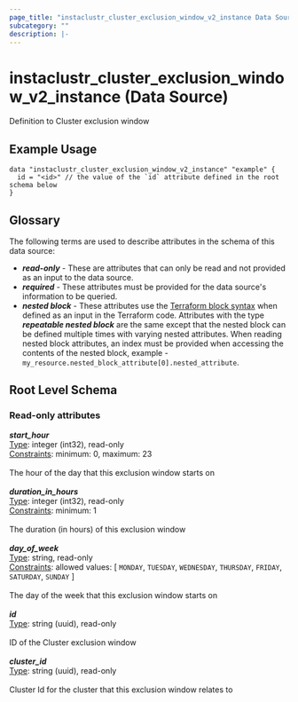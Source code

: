 ```yaml
---
page_title: "instaclustr_cluster_exclusion_window_v2_instance Data Source - terraform-provider-instaclustr"
subcategory: ""
description: |-
---
```


# instaclustr_cluster_exclusion_window_v2_instance (Data Source)
Definition to Cluster exclusion window
## Example Usage
```
data "instaclustr_cluster_exclusion_window_v2_instance" "example" { 
  id = "<id>" // the value of the `id` attribute defined in the root schema below
}
```
## Glossary
The following terms are used to describe attributes in the schema of this data source:
- **_read-only_** - These are attributes that can only be read and not provided as an input to the data source.
- **_required_** - These attributes must be provided for the data source's information to be queried.
- **_nested block_** - These attributes use the [Terraform block syntax](https://www.terraform.io/language/attr-as-blocks) when defined as an input in the Terraform code. Attributes with the type **_repeatable nested block_** are the same except that the nested block can be defined multiple times with varying nested attributes. When reading nested block attributes, an index must be provided when accessing the contents of the nested block, example - `my_resource.nested_block_attribute[0].nested_attribute`.
## Root Level Schema
### Read-only attributes
*___start_hour___*<br>
<ins>Type</ins>: integer (int32), read-only<br>
<ins>Constraints</ins>: minimum: 0, maximum: 23<br><br>The hour of the day that this exclusion window starts on<br><br>
*___duration_in_hours___*<br>
<ins>Type</ins>: integer (int32), read-only<br>
<ins>Constraints</ins>: minimum: 1<br><br>The duration (in hours) of this exclusion window<br><br>
*___day_of_week___*<br>
<ins>Type</ins>: string, read-only<br>
<ins>Constraints</ins>: allowed values: [ `MONDAY`, `TUESDAY`, `WEDNESDAY`, `THURSDAY`, `FRIDAY`, `SATURDAY`, `SUNDAY` ]<br><br>The day of the week that this exclusion window starts on<br><br>
*___id___*<br>
<ins>Type</ins>: string (uuid), read-only<br>
<br>ID of the Cluster exclusion window<br><br>
*___cluster_id___*<br>
<ins>Type</ins>: string (uuid), read-only<br>
<br>Cluster Id for the cluster that this exclusion window relates to<br><br>
